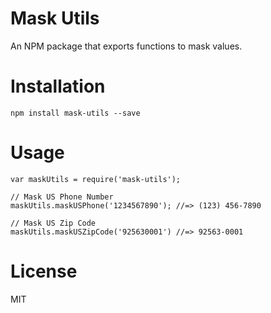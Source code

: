 # Mask Utils
An NPM package that exports functions to mask values.

# Installation
    npm install mask-utils --save

# Usage
    var maskUtils = require('mask-utils');

    // Mask US Phone Number
    maskUtils.maskUSPhone('1234567890'); //=> (123) 456-7890

    // Mask US Zip Code
    maskUtils.maskUSZipCode('925630001') //=> 92563-0001

# License
MIT